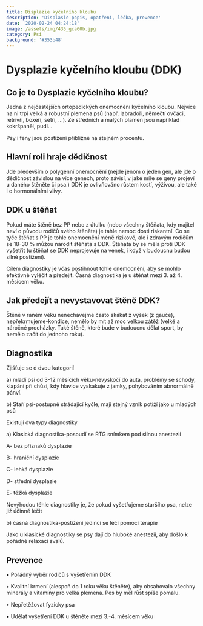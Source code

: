 ```yaml
---
title: Displazie kyčelního kloubu
description: 'Displasie popis, opatření, léčba, prevence'
date: '2020-02-24 04:24:18'
image: /assets/img/435_gca60b.jpg
category: Psi
background: '#353b48'
---
```

# Dysplazie kyčelního kloubu (DDK)

## Co je to Dysplazie kyčelního kloubu?

Jedna z nejčastějších ortopedických onemocnění kyčelního kloubu. Nejvíce na ni trpí velká a robustní plemena psů (např. labradoři, němečtí ovčáci, retrívři, boxeři, setři, …). Ze středních a malých plamen jsou například kokršpaněl, pudl…

Psy i feny jsou postiženi přibližně na stejném procentu.

## Hlavní roli hraje dědičnost

Jde především o polygenní onemocnění (nejde jenom o jeden gen, ale jde o dědičnost závislou na více genech, proto závisí, v jaké míře se geny projeví u daného štěněte či psa.) DDK je ovlivňováno růstem kostí, výživou, ale také i o hormonálními vlivy. 

## DDK u štěňat

Pokud máte štěně bez PP nebo z útulku (nebo všechny štěňata, kdy majitel neví o původu rodičů svého štěněte) je tahle nemoc dosti riskantní. Co se týče štěňat s PP je tohle onemocnění méně rizikové, ale i zdravým rodičům se 18-30 % můžou narodit štěňata s DDK. Štěňata by se měla proti DDK vyšetřit (u štěňat se DDK neprojevuje na venek, i když v budoucnu budou silně postiženi).

Cílem diagnostiky je včas postihnout tohle onemocnění, aby se mohlo efektivně vyléčit a předejít. Časná diagnostika je u štěňat mezi 3. až 4. měsícem věku.

## Jak předejít a nevystavovat štěně DDK?

Štěně v raném věku nenechávejme často skákat z výšek (z gauče), nepřekrmujeme-kondice, nemělo by mít až moc velkou zátěž (velké a náročné procházky. Také štěně, které bude v budoucnu dělat sport, by nemělo začít do jednoho roku).

## Diagnostika

Zjišťuje se d dvou kategorií

a)	mladí psi od 3-12 měsících věku-nevyskočí do auta, problémy se schody, klapání při chůzi, kdy hlavice vyskakuje z jamky, pohybováním abnormálně pánví.

b)	Staří psi-postupně strádající kyčle, mají stejný vznik potíží jako u mladých psů



Existují dva typy diagnostiky

a)	Klasická diagnostika-posoudí se RTG snímkem pod silnou anestezií



A-	bez příznaků dysplazie

B-	hraniční dysplazie

C-	lehká dysplazie

D-	střední dysplazie

E-	těžká dysplazie



Nevýhodou téhle diagnostiky je, že pokud vyšetřujeme staršího psa, nelze již účinně léčit



b)	časná diagnostika-postižení jedinci se léčí pomocí terapie

Jako u klasické diagnostiky se psy dají do hluboké anestezii, aby došlo k pořádné relaxaci svalů.





## Prevence

•	Pořádný výběr rodičů s vyšetřením DDK

•	Kvalitní krmení (alespoň do 1 roku věku štěněte), aby obsahovalo všechny minerály a vitamíny pro velká plemena. Pes by měl růst spíše pomalu.

•	Nepřetěžovat fyzicky psa

•	Udělat vyšetření DDK u štěněte mezi 3.-4. měsícem věku

